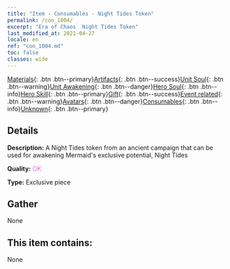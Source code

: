```yaml
---
title: "Item - Consumables - Night Tides Token"
permalink: /con_1004/
excerpt: "Era of Chaos  Night Tides Token"
last_modified_at: 2021-04-27
locale: en
ref: "con_1004.md"
toc: false
classes: wide
---
```

 [Materials](/Items/){: .btn .btn--primary}[Artifacts](/Items/Artifacts/){: .btn .btn--success}[Unit Soul](/Items/UnitSoul/){: .btn .btn--warning}[Unit Awakening](/Items/UnitAwakening/){: .btn .btn--danger}[Hero Soul](/Items/HeroSoul/){: .btn .btn--info}[Hero Skill](/Items/HeroSkill/){: .btn .btn--primary}[Gift](/Items/Gift/){: .btn .btn--success}[Event related](/Items/Events/){: .btn .btn--warning}[Avatars](/Items/Avatars/){: .btn .btn--danger}[Consumables](/Items/Consumables/){: .btn .btn--info}[Unknown](/Items/Unknown/){: .btn .btn--primary}

## Details
 **Description:** A Night Tides token from an ancient campaign that can be used for awakening Mermaid's exclusive potential, Night Tides

 **Quality:** <span style="color: #DA70D6">OK</span>

 **Type:** Exclusive piece

## Gather

  None

## This item contains:

  None

